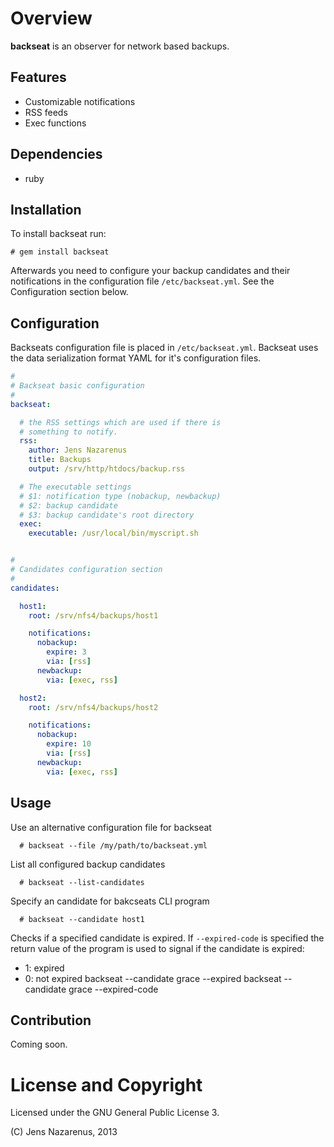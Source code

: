 Overview
========
**backseat** is an observer for network based backups.

Features
--------
  - Customizable notifications
  - RSS feeds 
  - Exec functions

Dependencies
------------
  - ruby

Installation
------------
To install backseat run:
```
# gem install backseat
```

Afterwards you need to configure your backup candidates and their notifications in
the configuration file `/etc/backseat.yml`. See the Configuration section below.

Configuration
-------------
Backseats configuration file is placed in `/etc/backseat.yml`. Backseat uses
the data serialization format YAML for it's configuration files.

```YAML
#
# Backseat basic configuration
#
backseat:

  # the RSS settings which are used if there is 
  # something to notify.
  rss:
    author: Jens Nazarenus
    title: Backups
    output: /srv/http/htdocs/backup.rss

  # The executable settings
  # $1: notification type (nobackup, newbackup)
  # $2: backup candidate
  # $3: backup candidate's root directory
  exec:
    executable: /usr/local/bin/myscript.sh


#
# Candidates configuration section
#
candidates: 

  host1:
    root: /srv/nfs4/backups/host1

    notifications:
      nobackup:
        expire: 3
        via: [rss]
      newbackup:
        via: [exec, rss]

  host2:
    root: /srv/nfs4/backups/host2

    notifications:
      nobackup:
        expire: 10
        via: [rss]
      newbackup:
        via: [exec, rss]
```

Usage
-----
Use an alternative configuration file for backseat
```
  # backseat --file /my/path/to/backseat.yml
```

List all configured backup candidates
```
  # backseat --list-candidates
```

Specify an candidate for bakcseats CLI program
```
  # backseat --candidate host1
```

Checks if a specified candidate is expired. If `--expired-code` is specified the return value of the program is
used to signal if the candidate is expired:
  - 1: expired
  - 0: not expired
backseat --candidate grace --expired
backseat --candidate grace --expired-code





Contribution
------------
Coming soon.

License and Copyright
=====================
Licensed under the GNU General Public License 3.

(C) Jens Nazarenus, 2013
